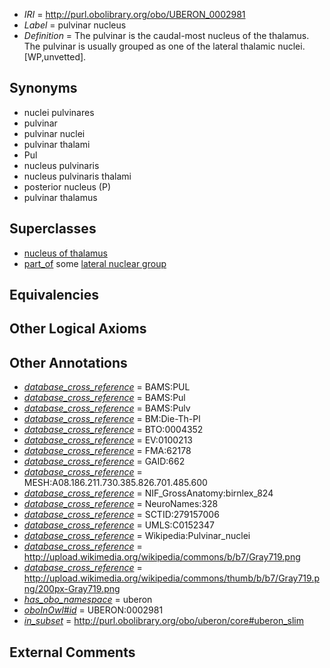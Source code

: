  * *IRI* = http://purl.obolibrary.org/obo/UBERON_0002981
 * *Label* = pulvinar nucleus
 * *Definition* = The pulvinar is the caudal-most nucleus of the thalamus. The pulvinar is usually grouped as one of the lateral thalamic nuclei. [WP,unvetted].

## Synonyms

 * nuclei pulvinares
 * pulvinar
 * pulvinar nuclei
 * pulvinar thalami
 * Pul
 * nucleus pulvinaris
 * nucleus pulvinaris thalami
 * posterior nucleus (P)
 * pulvinar thalamus

## Superclasses

 * [nucleus of thalamus](../../UBERON/92/UBERON_0007692.md)
 * [part_of](../../BFO/50/BFO_0000050.md) some [lateral nuclear group](../../UBERON/36/UBERON_0002736.md)

## Equivalencies


## Other Logical Axioms


## Other Annotations

 * *[database_cross_reference](../../ef/oboInOwl#hasDbXref.md)* = BAMS:PUL
 * *[database_cross_reference](../../ef/oboInOwl#hasDbXref.md)* = BAMS:Pul
 * *[database_cross_reference](../../ef/oboInOwl#hasDbXref.md)* = BAMS:Pulv
 * *[database_cross_reference](../../ef/oboInOwl#hasDbXref.md)* = BM:Die-Th-Pl
 * *[database_cross_reference](../../ef/oboInOwl#hasDbXref.md)* = BTO:0004352
 * *[database_cross_reference](../../ef/oboInOwl#hasDbXref.md)* = EV:0100213
 * *[database_cross_reference](../../ef/oboInOwl#hasDbXref.md)* = FMA:62178
 * *[database_cross_reference](../../ef/oboInOwl#hasDbXref.md)* = GAID:662
 * *[database_cross_reference](../../ef/oboInOwl#hasDbXref.md)* = MESH:A08.186.211.730.385.826.701.485.600
 * *[database_cross_reference](../../ef/oboInOwl#hasDbXref.md)* = NIF_GrossAnatomy:birnlex_824
 * *[database_cross_reference](../../ef/oboInOwl#hasDbXref.md)* = NeuroNames:328
 * *[database_cross_reference](../../ef/oboInOwl#hasDbXref.md)* = SCTID:279157006
 * *[database_cross_reference](../../ef/oboInOwl#hasDbXref.md)* = UMLS:C0152347
 * *[database_cross_reference](../../ef/oboInOwl#hasDbXref.md)* = Wikipedia:Pulvinar_nuclei
 * *[database_cross_reference](../../ef/oboInOwl#hasDbXref.md)* = http://upload.wikimedia.org/wikipedia/commons/b/b7/Gray719.png
 * *[database_cross_reference](../../ef/oboInOwl#hasDbXref.md)* = http://upload.wikimedia.org/wikipedia/commons/thumb/b/b7/Gray719.png/200px-Gray719.png
 * *[has_obo_namespace](../../ce/oboInOwl#hasOBONamespace.md)* = uberon
 * *[oboInOwl#id](../../id/oboInOwl#id.md)* = UBERON:0002981
 * *[in_subset](../../et/oboInOwl#inSubset.md)* = http://purl.obolibrary.org/obo/uberon/core#uberon_slim

## External Comments

